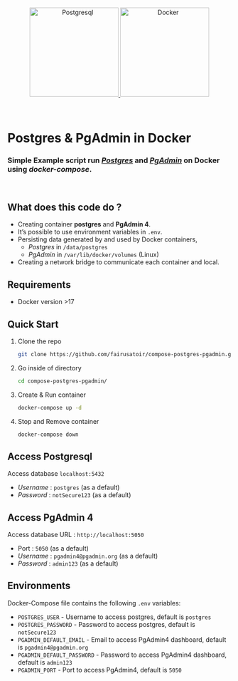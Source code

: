 <p align="center">
<br>
  <a href="https://hub.docker.com/_/postgres">
    <img src="https://cdn.iconscout.com/icon/free/png-256/postgresql-226047.png" alt="Postgresql" width="200">
  </a>

  <a href="https://hub.docker.com/">
    <img src="https://www.docker.com/sites/default/files/d8/2019-07/Moby-logo.png" alt="Docker" width="200">
  </a>
  <br>
  <br>
  <br>
</p>

# Postgres & PgAdmin in Docker

### Simple Example script run [_Postgres_](https://hub.docker.com/_/postgres) and [_PgAdmin_](https://hub.docker.com/r/dpage/pgadmin4/tags) on Docker using _docker-compose_.

<br>

## What does this code do ?

- Creating container **postgres** and **PgAdmin 4**.
- It’s possible to use environment variables in `.env`.
- Persisting data generated by and used by Docker containers,
  - _Postgres_ in `/data/postgres`
  - _PgAdmin_ in `/var/lib/docker/volumes` (Linux)
- Creating a network bridge to communicate each container and local.

## Requirements

- Docker version >17

## Quick Start

1.  Clone the repo
    ```sh
    git clone https://github.com/fairusatoir/compose-postgres-pgadmin.git
    ```
2.  Go inside of directory
    ```sh
    cd compose-postgres-pgadmin/
    ```
3.  Create & Run container
    ```sh
    docker-compose up -d
    ```
4.  Stop and Remove container
    ```sh
    docker-compose down
    ```

## Access Postgresql

Access database `localhost:5432`

- _Username_ : `postgres` (as a default)
- _Password_ : `notSecure123` (as a default)

## Access PgAdmin 4

Access database URL : `http://localhost:5050`

- Port : `5050` (as a default)
- _Username_ : `pgadmin4@pgadmin.org` (as a default)
- _Password_ : `admin123` (as a default)

## Environments

Docker-Compose file contains the following `.env` variables:

- `POSTGRES_USER` - Username to access postgres, default is `postgres`
- `POSTGRES_PASSWORD` - Password to access postgres, default is `notSecure123`
- `PGADMIN_DEFAULT_EMAIL` - Email to access PgAdmin4 dashboard, default is `pgadmin4@pgadmin.org`
- `PGADMIN_DEFAULT_PASSWORD` - Password to access PgAdmin4 dashboard, default is `admin123`
- `PGADMIN_PORT` - Port to access PgAdmin4, default is `5050`
